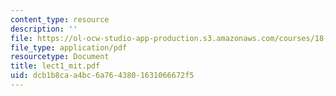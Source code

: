 ```yaml
---
content_type: resource
description: ''
file: https://ol-ocw-studio-app-production.s3.amazonaws.com/courses/18-996-topics-in-theoretical-computer-science-internet-research-problems-spring-2002/dcb1b8caa4bc6a7643801631066672f5_lect1_mit.pdf
file_type: application/pdf
resourcetype: Document
title: lect1_mit.pdf
uid: dcb1b8ca-a4bc-6a76-4380-1631066672f5
---
```

